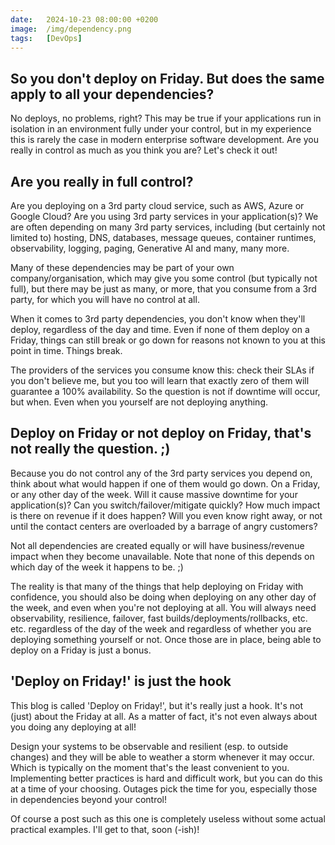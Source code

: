 ```yaml
---
date:   2024-10-23 08:00:00 +0200
image:  /img/dependency.png
tags:   [DevOps]
---
```


## So you don't deploy on Friday. But does the same apply to all your dependencies?

No deploys, no problems, right? This may be true if your applications run in isolation in an environment fully under your control, but in my experience this is rarely the case in modern enterprise software development. Are you really in control as much as you think you are? Let's check it out!

## Are you really in full control?

Are you deploying on a 3rd party cloud service, such as AWS, Azure or Google Cloud? Are you using 3rd party services in your application(s)? We are often depending on many 3rd party services, including (but certainly not limited to) hosting, DNS, databases, message queues, container runtimes, observability, logging, paging, Generative AI and many, many more.

Many of these dependencies may be part of your own company/organisation, which may give you some control (but typically not full), but there may be just as many, or more, that you consume from a 3rd party, for which you will have no control at all.

When it comes to 3rd party dependencies, you don't know when they'll deploy, regardless of the day and time. Even if none of them deploy on a Friday, things can still break or go down for reasons not known to you at this point in time. Things break.

The providers of the services you consume know this: check their SLAs if you don't believe me, but you too will learn that exactly zero of them will guarantee a 100% availability. So the question is not íf downtime will occur, but when. Even when you yourself are not deploying anything.

## Deploy on Friday or not deploy on Friday, that's not really the question. ;)

Because you do not control any of the 3rd party services you depend on, think about what would happen if one of them would go down. On a Friday, or any other day of the week. Will it cause massive downtime for your application(s)? Can you switch/failover/mitigate quickly? How much impact is there on revenue if it does happen? Will you even know right away, or not until the contact centers are overloaded by a barrage of angry customers? 

Not all dependencies are created equally or will have business/revenue impact when they become unavailable. Note that none of this depends on which day of the week it happens to be. ;)

The reality is that many of the things that help deploying on Friday with confidence, you should also be doing when deploying on any other day of the week, and even when you're not deploying at all. You will always need observability, resilience, failover, fast builds/deployments/rollbacks, etc. etc. regardless of the day of the week and regardless of whether you are deploying something yourself or not. Once those are in place, being able to deploy on a Friday is just a bonus.

## 'Deploy on Friday!' is just the hook

This blog is called 'Deploy on Friday!', but it's really just a hook. It's not (just) about the Friday at all. As a matter of fact, it's not even always about you doing any deploying at all!

Design your systems to be observable and resilient (esp. to outside changes) and they will be able to weather a storm whenever it may occur. Which is typically on the moment that's the least convenient to you. Implementing better practices is hard and difficult work, but you can do this at a time of your choosing. Outages pick the time for you, especially those in dependencies beyond your control!

Of course a post such as this one is completely useless without some actual practical examples. I'll get to that, soon (-ish)!